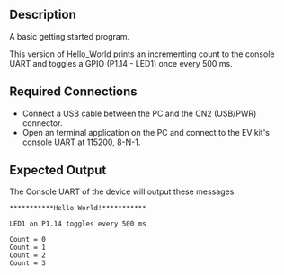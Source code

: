 ## Description

A basic getting started program.

This version of Hello_World prints an incrementing count to the console UART and toggles a GPIO (P1.14 - LED1) once every 500 ms.

## Required Connections
-   Connect a USB cable between the PC and the CN2 (USB/PWR) connector.
-   Open an terminal application on the PC and connect to the EV kit's console UART at 115200, 8-N-1.

## Expected Output

The Console UART of the device will output these messages:

```
***********Hello World!***********

LED1 on P1.14 toggles every 500 ms

Count = 0
Count = 1
Count = 2
Count = 3
```


